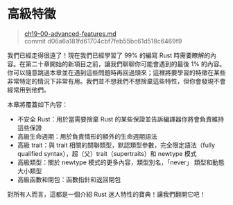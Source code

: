 # 高級特徵

> [ch19-00-advanced-features.md](https://github.com/rust-lang/book/blob/master/second-edition/src/ch19-00-advanced-features.md)
> <br>
> commit d06a6a181fd61704cbf7feb55bc61d518c6469f9

我們已經走得很遠了！現在我們已經學習了 99% 的編寫 Rust 時需要瞭解的內容。在第二十章開始的新項目之前，讓我們聊聊你可能會遇到的最後 1% 的內容。你可以隨意跳過本章並在遇到這些問題時再回過頭來；這裡將要學習的特徵在某些非常特定的情況下非常有用。我們並不想我們不想捨棄這些特性，但你會發現不會經常用到他們。

本章將覆蓋如下內容：

* 不安全 Rust：用於當需要捨棄 Rust 的某些保證並告訴編譯器你將會負責維持這些保證
* 高級生命週期：用於負責情形的額外的生命週期語法
* 高級 trait：與 trait 相關的關聯類型，默認類型參數，完全限定語法（fully qualified syntax），超（父）trait（supertraits）和 newtype 模式
* 高級類型：關於 newtype 模式的更多內容，類型別名，「never」 類型和動態大小類型
* 高級函數和閉包：函數指針和返回閉包

對所有人而言，這都是一個介紹 Rust 迷人特性的寶典！讓我們翻開它吧！